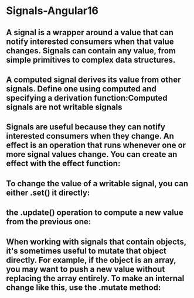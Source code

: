 # Signals-Angular16

## A signal is a wrapper around a value that can notify interested consumers when that value changes. Signals can contain any value, from simple primitives to complex data structures.

## A computed signal derives its value from other signals. Define one using computed and specifying a derivation function:Computed signals are not writable signals

## Signals are useful because they can notify interested consumers when they change. An effect is an operation that runs whenever one or more signal values change. You can create an effect with the effect function:

## To change the value of a writable signal, you can either .set() it directly:

## the .update() operation to compute a new value from the previous one:

## When working with signals that contain objects, it's sometimes useful to mutate that object directly. For example, if the object is an array, you may want to push a new value without replacing the array entirely. To make an internal change like this, use the .mutate method: